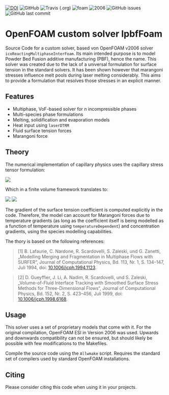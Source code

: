 [![DOI](https://zenodo.org/badge/368456876.svg)](https://zenodo.org/badge/latestdoi/368456876)
![GitHub](https://img.shields.io/github/license/pzimbrod/lpbfFoam)
![Travis (.org)](https://api.travis-ci.com/pzimbrod/lpbfFoam.svg?branch=master)
![foam](https://img.shields.io/badge/made%20for-OpenFOAM-blue)
![2006](https://img.shields.io/badge/Version-2006-green)
![GitHub issues](https://img.shields.io/github/issues/pzimbrod/lpbfFoam)
![GitHub last commit](https://img.shields.io/github/last-commit/pzimbrod/lpbfFoam)

# OpenFOAM custom solver lpbfFoam

Source Code for a custom solver, based von OpenFOAM v2006 solver `icoReactingMultiphaseInterFoam`. Its main intended purpose is to model Powder Bed Fusion additive manufacturing (PBF), hence the name.
This solver was created due to the lack of a universal formulation for surface tension in the standard solvers. It has been shown however that marangoni stresses influence melt pools during laser melting considerably. This aims to provide a formulation that resolves those stresses in an explicit manner.

## Features

* Multiphase, VoF-based solver for n incompressible phases
* Multi-species phase formulations
* Melting, solidification and evaporation models
* Heat input using `laserDTRM`
* Fluid surface tension forces
* Marangoni force

## Theory

The numerical implementation of capillary physics uses the capillary stress tensor formulation:

<img src="https://render.githubusercontent.com/render/math?math=\frac{\partial T_{i,j}}{\partial x_j} = \frac{\partial}{\partial x_j} \left[ \sigma \delta_s \left(\delta_{i,j} - n_i n_j \right)\right]">

Which in a finite volume framework translates to:

<img src="https://render.githubusercontent.com/render/math?math=\delta_s = \left\lvert \frac{\partial \alpha}{\partial x_i} \right\rvert">

<img src="https://render.githubusercontent.com/render/math?math=n_i = \frac{1}{\left\lvert \frac{\partial \alpha}{\partial x_i} \right\rvert} \frac{\partial \alpha}{\partial x_i}">

The gradient of the surface tension coefficient is computed explicitly in the code. Therefore, the model can account for Marangoni forces due to temperature gradients (as long as the coefficient itself is being modelled as a function of temperature using `temperatureDependent`) and concentration gradients, using the species modelling capabilities.

The thory is based on the following references:

> [1] B. Lafaurie, C. Nardone, R. Scardovelli, S. Zaleski, und G. Zanetti, „Modelling Merging and Fragmentation in Multiphase Flows with SURFER“, Journal of Computational Physics, Bd. 113, Nr. 1, S. 134–147, Juli 1994, doi: [10.1006/jcph.1994.1123](http://doi.org/10.1006/jcph.1994.1123).

> [2] D. Gueyffier, J. Li, A. Nadim, R. Scardovelli, und S. Zaleski, „Volume-of-Fluid Interface Tracking with Smoothed Surface Stress Methods for Three-Dimensional Flows“, Journal of Computational Physics, Bd. 152, Nr. 2, S. 423–456, Juli 1999, doi: [10.1006/jcph.1998.6168](http://doi.org/10.1006/jcph.1998.6168).

## Usage

This solver uses a set of proprietary models that come with it. For the original compilation, OpenFOAM ESI in Version 2006 was used. Upwards and downwards compatibility can not be ensured, but should likely be possible with few modifications to the Makefiles.

Compile the source code using the `Allwmake` script. Requires the standard set of compilers used by standard OpenFOAM installations.

## Citing

Please consider citing this code when using it in your projects.
